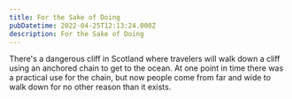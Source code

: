 ```yaml
---
title: For the Sake of Doing
pubDatetime: 2022-04-25T12:13:24.000Z
description: For the Sake of Doing
---
```


There's a dangerous cliff in Scotland where travelers will walk down a cliff
using an anchored chain to get to the ocean. At one point in time there was a
practical use for the chain, but now people come from far and wide to walk down
for no other reason than it exists.
